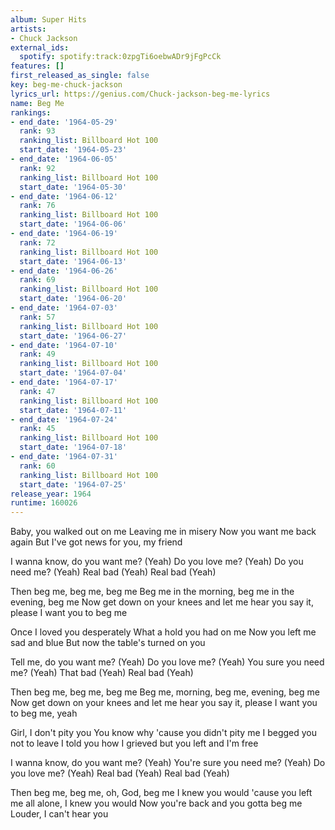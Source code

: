 ```yaml
---
album: Super Hits
artists:
- Chuck Jackson
external_ids:
  spotify: spotify:track:0zpgTi6oebwADr9jFgPcCk
features: []
first_released_as_single: false
key: beg-me-chuck-jackson
lyrics_url: https://genius.com/Chuck-jackson-beg-me-lyrics
name: Beg Me
rankings:
- end_date: '1964-05-29'
  rank: 93
  ranking_list: Billboard Hot 100
  start_date: '1964-05-23'
- end_date: '1964-06-05'
  rank: 92
  ranking_list: Billboard Hot 100
  start_date: '1964-05-30'
- end_date: '1964-06-12'
  rank: 76
  ranking_list: Billboard Hot 100
  start_date: '1964-06-06'
- end_date: '1964-06-19'
  rank: 72
  ranking_list: Billboard Hot 100
  start_date: '1964-06-13'
- end_date: '1964-06-26'
  rank: 69
  ranking_list: Billboard Hot 100
  start_date: '1964-06-20'
- end_date: '1964-07-03'
  rank: 57
  ranking_list: Billboard Hot 100
  start_date: '1964-06-27'
- end_date: '1964-07-10'
  rank: 49
  ranking_list: Billboard Hot 100
  start_date: '1964-07-04'
- end_date: '1964-07-17'
  rank: 47
  ranking_list: Billboard Hot 100
  start_date: '1964-07-11'
- end_date: '1964-07-24'
  rank: 45
  ranking_list: Billboard Hot 100
  start_date: '1964-07-18'
- end_date: '1964-07-31'
  rank: 60
  ranking_list: Billboard Hot 100
  start_date: '1964-07-25'
release_year: 1964
runtime: 160026
---
```

Baby, you walked out on me
Leaving me in misery
Now you want me back again
But I've got news for you, my friend

I wanna know, do you want me?
(Yeah)
Do you love me?
(Yeah)
Do you need me?
(Yeah)
Real bad
(Yeah)
Real bad
(Yeah)

Then beg me, beg me, beg me
Beg me in the morning, beg me in the evening, beg me
Now get down on your knees and let me hear you say it, please
I want you to beg me

Once I loved you desperately
What a hold you had on me
Now you left me sad and blue
But now the table's turned on you

Tell me, do you want me?
(Yeah)
Do you love me?
(Yeah)
You sure you need me?
(Yeah)
That bad
(Yeah)
Real bad
(Yeah)

Then beg me, beg me, beg me
Beg me, morning, beg me, evening, beg me
Now get down on your knees and let me hear you say it, please
I want you to beg me, yeah

Girl, I don't pity you
You know why 'cause you didn't pity me
I begged you not to leave
I told you how I grieved but you left and I'm free

I wanna know, do you want me?
(Yeah)
You're sure you need me?
(Yeah)
Do you love me?
(Yeah)
Real bad
(Yeah)
Real bad
(Yeah)

Then beg me, beg me, oh, God, beg me
I knew you would 'cause you left me all alone, I knew you would
Now you're back and you gotta beg me
Louder, I can't hear you
